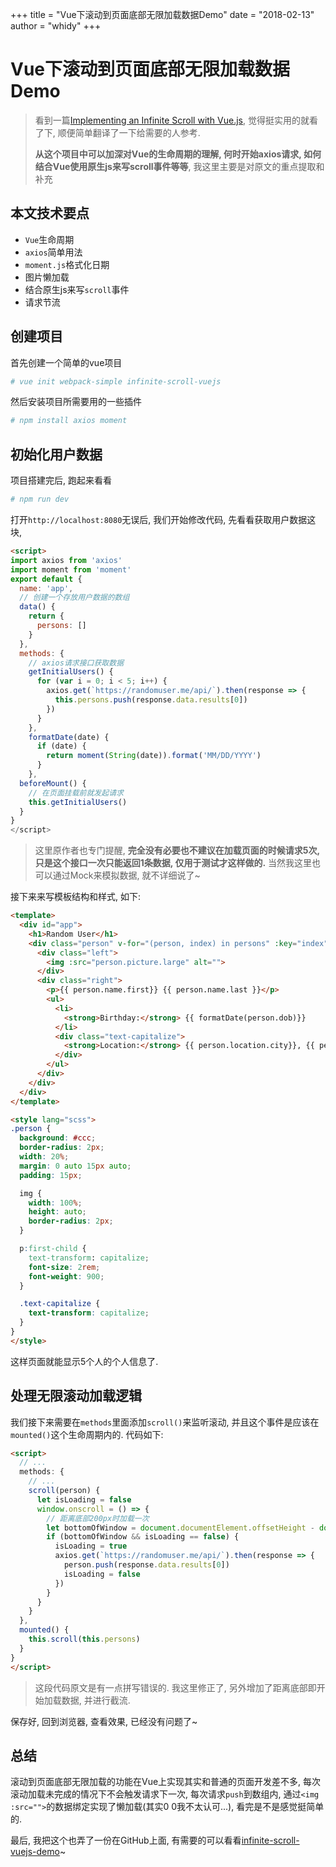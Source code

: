 +++
title = "Vue下滚动到页面底部无限加载数据Demo"
date = "2018-02-13"
author = "whidy"
+++

# Vue下滚动到页面底部无限加载数据Demo

> 看到一篇[Implementing an Infinite Scroll with Vue.js](https://alligator.io/vuejs/implementing-infinite-scroll/), 觉得挺实用的就看了下, 顺便简单翻译了一下给需要的人参考.
>
> **从这个项目中可以加深对Vue的生命周期的理解, 何时开始axios请求, 如何结合Vue使用原生js来写scroll事件等等**, 我这里主要是对原文的重点提取和补充

## 本文技术要点

* `Vue`生命周期
* `axios`简单用法
* `moment.js`格式化日期
* 图片懒加载
* 结合原生js来写`scroll`事件
* 请求节流

## 创建项目

首先创建一个简单的vue项目

```bash
# vue init webpack-simple infinite-scroll-vuejs
```

然后安装项目所需要用的一些插件

```bash
# npm install axios moment
```

## 初始化用户数据

项目搭建完后, 跑起来看看

```bash
# npm run dev
```

打开`http://localhost:8080`无误后, 我们开始修改代码, 先看看获取用户数据这块,

```html
<script>
import axios from 'axios'
import moment from 'moment'
export default {
  name: 'app',
  // 创建一个存放用户数据的数组
  data() {
    return {
      persons: []
    }
  },
  methods: {
    // axios请求接口获取数据
    getInitialUsers() {
      for (var i = 0; i < 5; i++) {
        axios.get(`https://randomuser.me/api/`).then(response => {
          this.persons.push(response.data.results[0])
        })
      }
    },
    formatDate(date) {
      if (date) {
        return moment(String(date)).format('MM/DD/YYYY')
      }
    },
  beforeMount() {
    // 在页面挂载前就发起请求
    this.getInitialUsers()
  }
}
</script>
```

> 这里原作者也专门提醒, **完全没有必要也不建议在加载页面的时候请求5次, 只是这个接口一次只能返回1条数据, 仅用于测试才这样做的.** 当然我这里也可以通过Mock来模拟数据, 就不详细说了~

接下来来写模板结构和样式, 如下:

```html
<template>
  <div id="app">
    <h1>Random User</h1>
    <div class="person" v-for="(person, index) in persons" :key="index">
      <div class="left">
        <img :src="person.picture.large" alt="">
      </div>
      <div class="right">
        <p>{{ person.name.first}} {{ person.name.last }}</p>
        <ul>
          <li>
            <strong>Birthday:</strong> {{ formatDate(person.dob)}}
          </li>
          <div class="text-capitalize">
            <strong>Location:</strong> {{ person.location.city}}, {{ person.location.state }}
          </div>
        </ul>
      </div>
    </div>
  </div>
</template>

<style lang="scss">
.person {
  background: #ccc;
  border-radius: 2px;
  width: 20%;
  margin: 0 auto 15px auto;
  padding: 15px;

  img {
    width: 100%;
    height: auto;
    border-radius: 2px;
  }

  p:first-child {
    text-transform: capitalize;
    font-size: 2rem;
    font-weight: 900;
  }

  .text-capitalize {
    text-transform: capitalize;
  }
}
</style>
```

这样页面就能显示5个人的个人信息了.

## 处理无限滚动加载逻辑

我们接下来需要在`methods`里面添加`scroll()`来监听滚动, 并且这个事件是应该在`mounted()`这个生命周期内的. 代码如下:

```html
<script>
  // ...
  methods: {
    // ...
    scroll(person) {
      let isLoading = false
      window.onscroll = () => {
        // 距离底部200px时加载一次
        let bottomOfWindow = document.documentElement.offsetHeight - document.documentElement.scrollTop - window.innerHeight <= 200
        if (bottomOfWindow && isLoading == false) {
          isLoading = true
          axios.get(`https://randomuser.me/api/`).then(response => {
            person.push(response.data.results[0])
            isLoading = false
          })
        }
      }
    }
  },
  mounted() {
    this.scroll(this.persons)
  }
}
</script>
```

> 这段代码原文是有一点拼写错误的. 我这里修正了, 另外增加了距离底部即开始加载数据, 并进行截流.

保存好, 回到浏览器, 查看效果, 已经没有问题了~

## 总结

滚动到页面底部无限加载的功能在Vue上实现其实和普通的页面开发差不多, 每次滚动加载未完成的情况下不会触发请求下一次, 每次请求`push`到数组内, 通过`<img :src="">`的数据绑定实现了懒加载(其实0 0我不太认可...), 看完是不是感觉挺简单的.

最后, 我把这个也弄了一份在GitHub上面, 有需要的可以看看[infinite-scroll-vuejs-demo](https://github.com/whidy/infinite-scroll-vuejs)~